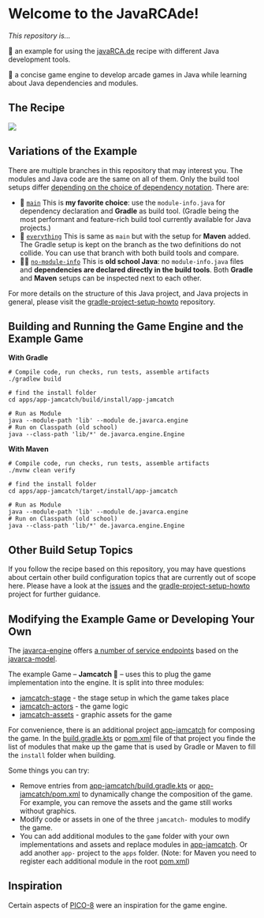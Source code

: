 # Welcome to the JavaRCAde!

_This repository is..._

🧩 an example for using the [javaRCA.de](https://javarca.de) recipe with different Java development tools.

👾 a concise game engine to develop arcade games in Java while learning about Java dependencies and modules.

## The Recipe

[<img src="https://javarca.de/recipe.png">](https://javarca.de/#recipe)

## Variations of the Example

There are multiple branches in this repository that may interest you.
The modules and Java code are the same on all of them.
Only the build tool setups differ [depending on the choice of dependency notation](https://javarca.de/#notation).
There are:

- 🧩 [`main`](https://github.com/jjohannes/javarcade)
  This is **my favorite choice**: use the `module-info.java` for dependency declaration and **Gradle** as build tool.
  (Gradle being the most performant and feature-rich build tool currently available for Java projects.)
- 🥯 [`everything`](https://github.com/jjohannes/javarcade/tree/everything) This is same as `main` but with the setup for **Maven**
  added. The Gradle setup is kept on the branch as the two definitions do not collide. You can use that branch with
  both build tools and compare.
- 👵🏼 [`no-module-info`](https://github.com/jjohannes/javarcade/tree/no-module-info)
  This is **old school Java**: no `module-info.java` files and **dependencies are declared directly in the build tools**.
  Both **Gradle** and **Maven** setups can be inspected next to each other.

For more details on the structure of this Java project, and Java projects in general, please visit the
[gradle-project-setup-howto](https://github.com/jjohannes/gradle-project-setup-howto/) repository.

## Building and Running the Game Engine and the Example Game

**With Gradle**

```shell
# Compile code, run checks, run tests, assemble artifacts
./gradlew build

# find the install folder
cd apps/app-jamcatch/build/install/app-jamcatch

# Run as Module
java --module-path 'lib' --module de.javarca.engine
# Run on Classpath (old school)
java --class-path 'lib/*' de.javarca.engine.Engine
```

**With Maven**

```shell
# Compile code, run checks, run tests, assemble artifacts
./mvnw clean verify

# find the install folder
cd apps/app-jamcatch/target/install/app-jamcatch

# Run as Module
java --module-path 'lib' --module de.javarca.engine
# Run on Classpath (old school)
java --class-path 'lib/*' de.javarca.engine.Engine
```

## Other Build Setup Topics

If you follow the recipe based on this repository, you may have questions about certain other build configuration topics
that are currently out of scope here. Please have a look at the [issues](https://github.com/jjohannes/javarcade/issues) and the 
[gradle-project-setup-howto](https://github.com/jjohannes/gradle-project-setup-howto) project for further guidance.


## Modifying the Example Game or Developing Your Own

The [javarca-engine](engine/javarca-engine) offers 
[a number of service endpoints](engine/javarca-engine/src/main/java/module-info.java) based on the
[javarca-model](engine/javarca-model).

The example Game – **Jamcatch 🫙** – uses this to plug the game implementation into the engine.
It is split into three modules:

- [jamcatch-stage](game/jamcatch-stage) - the stage setup in which the game takes place
- [jamcatch-actors](game/jamcatch-actors) - the game logic
- [jamcatch-assets](game/jamcatch-assets) - graphic assets for the game

For convenience, there is an additional project [app-jamcatch](apps/app-jamcatch) for composing the game. In the
[build.gradle.kts](apps/app-jamcatch/build.gradle.kts) or 
[pom.xml](https://github.com/jjohannes/javarcade/blob/everything/apps/app-jamcatch/pom.xml) file of that
project you finde the list of modules that make up the game that is used by Gradle or Maven to fill
the `install` folder when building.

Some things you can try:
- Remove entries from [app-jamcatch/build.gradle.kts](apps/app-jamcatch/build.gradle.kts) or
  [app-jamcatch/pom.xml](apps/app-jamcatch/pom.xml) to dynamically change the composition of the game.
  For example, you can remove the assets and the game still works without graphics.
- Modify code or assets in one of the three `jamcatch-` modules to modify the game.
- You can add additional modules to the `game` folder with your own implementations and assets and
  replace modules in [app-jamcatch](apps/app-jamcatch). Or add another `app-` project to the `apps` folder.
  (Note: for Maven you need to register each additional module in the root [pom.xml](https://github.com/jjohannes/javarcade/blob/everything/pom.xml))

## Inspiration

Certain aspects of [PICO-8](https://www.lexaloffle.com/pico-8.php) were an inspiration for the game engine.
